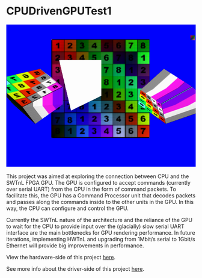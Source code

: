 # CPUDrivenGPUTest1

![FPGA Video Card Screenshot](ScreencapDump.png)

This project was aimed at exploring the connection between CPU and the SWTnL FPGA GPU. The GPU is configured to accept commands (currently over serial UART) from the CPU in the form of command packets. To facilitate this, the GPU has a Command Processor unit that decodes packets and passes along the commands inside to the other units in the GPU. In this way, the CPU can configure and control the GPU.

Currently the SWTnL nature of the architecture and the reliance of the GPU to wait for the CPU to provide input over the (glacially) slow serial UART interface are the main bottlenecks for GPU rendering performance. In future iterations, implementing HWTnL and upgrading from 1Mbit/s serial to 1Gbit/s Ethernet will provide big improvements in performance.

View the hardware-side of this project [here](CPUDrivenGPUTest1.srcs).

See more info about the driver-side of this project [here](Software_d3d9_Driver).

